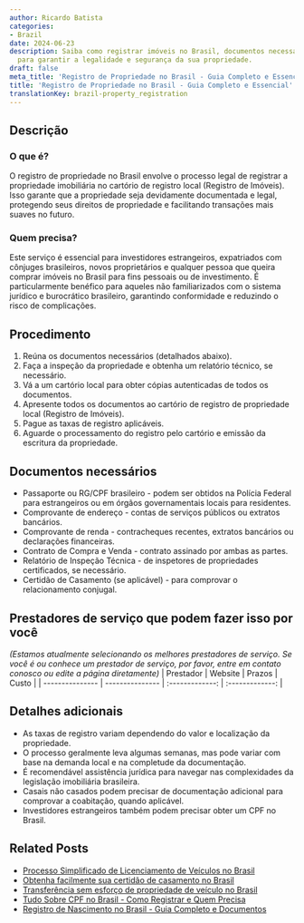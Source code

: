 ```yaml
---
author: Ricardo Batista
categories:
- Brazil
date: 2024-06-23
description: Saiba como registrar imóveis no Brasil, documentos necessários e passos
  para garantir a legalidade e segurança da sua propriedade.
draft: false
meta_title: 'Registro de Propriedade no Brasil - Guia Completo e Essencial'
title: 'Registro de Propriedade no Brasil - Guia Completo e Essencial'
translationKey: brazil-property_registration
---
```



## Descrição
### O que é?
O registro de propriedade no Brasil envolve o processo legal de registrar a propriedade imobiliária no cartório de registro local (Registro de Imóveis). Isso garante que a propriedade seja devidamente documentada e legal, protegendo seus direitos de propriedade e facilitando transações mais suaves no futuro.

### Quem precisa?
Este serviço é essencial para investidores estrangeiros, expatriados com cônjuges brasileiros, novos proprietários e qualquer pessoa que queira comprar imóveis no Brasil para fins pessoais ou de investimento. É particularmente benéfico para aqueles não familiarizados com o sistema jurídico e burocrático brasileiro, garantindo conformidade e reduzindo o risco de complicações.

## Procedimento

1. Reúna os documentos necessários (detalhados abaixo).
2. Faça a inspeção da propriedade e obtenha um relatório técnico, se necessário.
3. Vá a um cartório local para obter cópias autenticadas de todos os documentos.
4. Apresente todos os documentos ao cartório de registro de propriedade local (Registro de Imóveis).
5. Pague as taxas de registro aplicáveis.
6. Aguarde o processamento do registro pelo cartório e emissão da escritura da propriedade.

## Documentos necessários

- Passaporte ou RG/CPF brasileiro - podem ser obtidos na Polícia Federal para estrangeiros ou em órgãos governamentais locais para residentes.
- Comprovante de endereço - contas de serviços públicos ou extratos bancários.
- Comprovante de renda - contracheques recentes, extratos bancários ou declarações financeiras.
- Contrato de Compra e Venda - contrato assinado por ambas as partes.
- Relatório de Inspeção Técnica - de inspetores de propriedades certificados, se necessário.
- Certidão de Casamento (se aplicável) - para comprovar o relacionamento conjugal.

## Prestadores de serviço que podem fazer isso por você
_(Estamos atualmente selecionando os melhores prestadores de serviço. Se você é ou conhece um prestador de serviço, por favor, entre em contato conosco ou edite a página diretamente)_
| Prestador       |     Website     |     Prazos       |       Custo     |
| --------------- | --------------- |  :-------------: | :-------------: |

## Detalhes adicionais

- As taxas de registro variam dependendo do valor e localização da propriedade.
- O processo geralmente leva algumas semanas, mas pode variar com base na demanda local e na completude da documentação.
- É recomendável assistência jurídica para navegar nas complexidades da legislação imobiliária brasileira.
- Casais não casados podem precisar de documentação adicional para comprovar a coabitação, quando aplicável.
- Investidores estrangeiros também podem precisar obter um CPF no Brasil.
## Related Posts

- [Processo Simplificado de Licenciamento de Veículos no Brasil](https://tramitit.com/pt/guides/brazil/licenciamento_de_veículo/)
- [Obtenha facilmente sua certidão de casamento no Brasil](https://tramitit.com/pt/guides/brazil/certidão_de_casamento/)
- [Transferência sem esforço de propriedade de veículo no Brasil](https://tramitit.com/pt/guides/brazil/transferência_de_veículo/)
- [Tudo Sobre CPF no Brasil - Como Registrar e Quem Precisa](https://tramitit.com/pt/guides/brazil/cadastro_de_pessoas_físicas/)
- [Registro de Nascimento no Brasil - Guia Completo e Documentos](https://tramitit.com/pt/guides/brazil/registro_de_nascimento/)